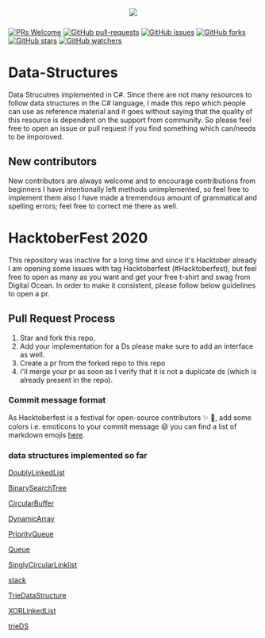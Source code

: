 <p align="center"><img style="padding:10px;" src="https://img.shields.io/badge/Open%20Source-💕%20-9cf?style=for-the-badge"></p>

[![PRs Welcome](https://img.shields.io/badge/PRs-welcome-brightgreen.svg?style=flat-square)](http://makeapullrequest.com) [![GitHub pull-requests](https://img.shields.io/github/issues-pr/farQtech/Data-Structures.svg)](https://github.com/farQtech/Data-Structures/pull/)
 [![GitHub issues](https://img.shields.io/github/issues/farQtech/Data-Structures.svg)](https://github.com/farQtech/Data-Structures/issues/)
 [![GitHub forks](https://img.shields.io/github/forks/farQtech/Data-Structures.svg?style=social&label=Fork&cacheSeconds=3600)](https://github.com/farQtech/Data-Structures/network/)
 [![GitHub stars](https://img.shields.io/github/stars/farQtech/Data-Structures.svg?style=social&label=Star&cacheSeconds=3600)](https://github.com/farQtech/Data-Structures/stargazers/)
 [![GitHub watchers](https://img.shields.io/github/watchers/farQtech/Data-Structures.svg?style=social&label=Watch&cacheSeconds=3600)](https://github.com/farQtech/Data-Structures/watchers/)

# Data-Structures

Data Strucutres implemented in C#. Since there are not many resources to follow data structures in the C# language, I made this repo which people can use as reference material
and it goes without saying that the quality of this resource is dependent on the support from community. So please feel free to open an issue or pull request if you find something
which can/needs to be imporoved.

## New contributors

New contributors are always welcome and to encourage contributions from beginners I have intentionally left methods unimplemented, so feel free to implement them also I have made
a tremendous amount of grammatical and spelling errors; feel free to correct me there as well.

# HacktoberFest 2020

This repository was inactive for a long time and since it's Hacktober already I am opening some issues with tag Hacktoberfest (#Hacktoberfest), but feel free to open as many as you want and get
your free t-shirt and swag from Digital Ocean. In order to make it consistent, please follow below guidelines to open a pr.

## Pull Request Process

1. Star and fork this repo.
2. Add your implementation for a Ds please make sure to add an interface as well.
3. Create a pr from the forked repo to this repo
4. I'll merge your pr as soon as I verify that it is not a duplicate ds (which is already present in the repo).

### Commit message format

As Hacktoberfest is a festival for open-source contributors :sparkles: :star2:, add some colors i.e. emoticons to your commit message :smiley:
you can find a list of markdown emojis [here](https://gist.github.com/rxaviers/7360908).


### data structures implemented so far

[DoublyLinkedList](https://github.com/farQtech/Data-Structures/blob/master/Data%20structure%20impl/linear%20DS/DoublyLinkedList.cs)

[BinarySearchTree](https://github.com/farQtech/Data-Structures/blob/master/Data%20structure%20impl/non%20linear%20DS/BinarySearchTree.cs)

[CircularBuffer](https://github.com/farQtech/Data-Structures/blob/master/Data%20structure%20impl/non%20linear%20DS/CircularBuffer.cs)

[DynamicArray](https://github.com/farQtech/Data-Structures/blob/master/Data%20structure%20impl/linear%20DS/DynamicArray.cs)

[PriorityQueue](https://github.com/farQtech/Data-Structures/blob/master/Data%20structure%20impl/non%20linear%20DS/PriorityQueue.cs)

[Queue](https://github.com/farQtech/Data-Structures/blob/master/Data%20structure%20impl/linear%20DS/Queue.cs)

[SinglyCircularLinklist](https://github.com/farQtech/Data-Structures/blob/master/Data%20structure%20impl/linear%20DS/SinglyCircularLinklist.cs)

[stack](https://github.com/farQtech/Data-Structures/blob/master/Data%20structure%20impl/linear%20DS/Stack.cs)

[TrieDataStructure](https://github.com/farQtech/Data-Structures/blob/master/Data%20structure%20impl/Trie%20Data%20Structure)

[XORLinkedList](https://github.com/farQtech/Data-Structures/blob/master/Data%20structure%20impl/linear%20DS/XORLinkedList.cs)

[trieDS](https://github.com/farQtech/Data-Structures/blob/master/Data%20structure%20impl/non%20linear%20DS/trieDS.cs)


